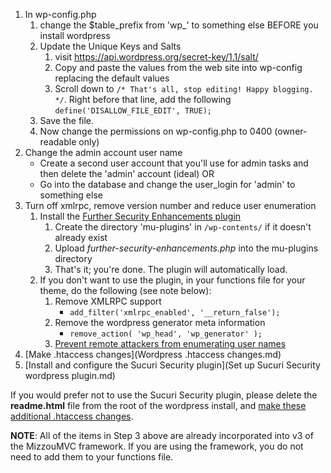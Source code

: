 1. In wp-config.php 
    1. change the $table_prefix from 'wp_' to something else BEFORE you install wordpress
    2. Update the Unique Keys and Salts
        1.  visit https://api.wordpress.org/secret-key/1.1/salt/
        2. Copy and paste the values from the web site into wp-config replacing the default values
        3. Scroll down to `/* That's all, stop editing! Happy blogging. */`. Right before that line, add the following `define('DISALLOW_FILE_EDIT', TRUE);`
    3. Save the file.
    4. Now change the permissions on wp-config.php to 0400 (owner-readable only)
2. Change the admin account user name
    * Create a second user account that you'll use for admin tasks and then delete the 'admin' account (ideal) OR
    * Go into the database and change the user_login for 'admin' to something else
3. Turn off xmlrpc, remove version number and reduce user enumeration
    1. Install the [Further Security Enhancements plugin](https://bitbucket.org/muwebcom/mizzou-further-security-enhancements)
        1. Create the directory 'mu-plugins' in `/wp-contents/` if it doesn't already exist
        2. Upload *further-security-enhancements.php* into the mu-plugins directory
        3. That's it; you're done.  The plugin will automatically load.
    2. If you don't want to use the plugin, in your functions file for your theme, do the following (see note below):
        1. Remove XMLRPC support
            * `add_filter('xmlrpc_enabled', '__return_false');`
        2. Remove the wordpress generator meta information
            * `remove_action( 'wp_head', 'wp_generator' );`
        3. [Prevent remote attackers from enumerating user names](Prevent%20remote%20attackers%20from%20enumerating%20user%20names.md)
4. [Make .htaccess changes](Wordpress .htaccess changes.md)
5. [Install and configure the Sucuri Security plugin](Set up Sucuri Security wordpress plugin.md)

If you would prefer not to use the Sucuri Security plugin, please delete the **readme.html** file from the root of the wordpress install, and [make these additional .htaccess changes](Additional%20.htaccess%20changes.md).

**NOTE**: All of the items in Step 3 above are already incorporated into v3 of the MizzouMVC framework. If you are using the framework, you do not need to add them to your functions file. 